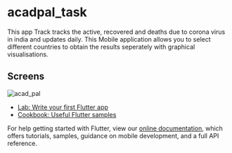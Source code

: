 # acadpal_task

This app Track tracks the active, recovered and deaths due to corona virus in india and updates daily.
This Mobile application allows you to select different countries to obtain the results seperately with graphical visualisations.

## Screens

![acad_pal](https://user-images.githubusercontent.com/59207688/93010836-535deb00-f5ae-11ea-979d-9c6c619d0b47.gif)

- [Lab: Write your first Flutter app](https://flutter.dev/docs/get-started/codelab)
- [Cookbook: Useful Flutter samples](https://flutter.dev/docs/cookbook)

For help getting started with Flutter, view our
[online documentation](https://flutter.dev/docs), which offers tutorials,
samples, guidance on mobile development, and a full API reference.
